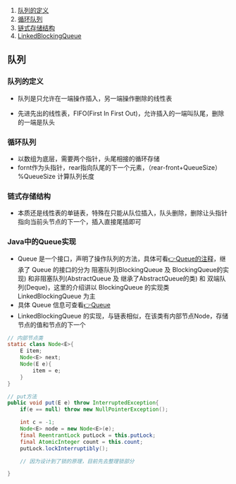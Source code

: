 1. [队列的定义](#队列的定义)
2. [循环队列](#循环队列)
3. [链式存储结构](#链式存储结构)
4. [LinkedBlockingQueue](#Java中的Queue实现)

## 队列
### 队列的定义
- 队列是只允许在一端操作插入，另一端操作删除的线性表

- 先进先出的线性表，FIFO(First In First Out)，允许插入的一端叫队尾，删除的一端是队头
### 循环队列
- 以数组为底层，需要两个指针，头尾相接的循环存储
- fornt作为头指针，rear指向队尾的下一个元素，（rear-front+QueueSize）%QueueSize 计算队列长度

### 链式存储结构
- 本质还是线性表的单链表，特殊在只能从队位插入，队头删除，删除让头指针指向当前头节点的下一个，插入直接尾插即可

### Java中的Queue实现
- Queue 是一个接口，声明了操作队列的方法，具体可看[👉Queue的注释]()，继承了 Queue 的接口的分为 阻塞队列(BlockingQueue 及 BlockingQueue的实现) 和非阻塞队列(AbstractQueue 及 继承了AbstractQueue的类) 和 双端队列(Deque)，这里的介绍讲以 BlockingQueue 的实现类 LinkedBlockingQueue 为主
- 具体 Queue 信息可查看[👉Queue]()
- LinkedBlockingQueue 的实现，与链表相似，在该类有内部节点Node，存储节点的值和节点的下一个
```java
// 内部节点类
static class Node<E>{
    E item;
    Node<E> next;
    Node(E e){
        item = e;
    }
}

// put方法
public void put(E e) throw InterruptedException{
    if(e == null) throw new NullPointerException();

    int c = -1;
    Node<E> node = new Node<E>(e);
    final ReentrantLock putLock = this.putLock;
    final AtomicInteger count = this.count;
    putLock.lockInterruptibly();

    // 因为设计到了锁的原理，目前先去整理锁部分

}


```

